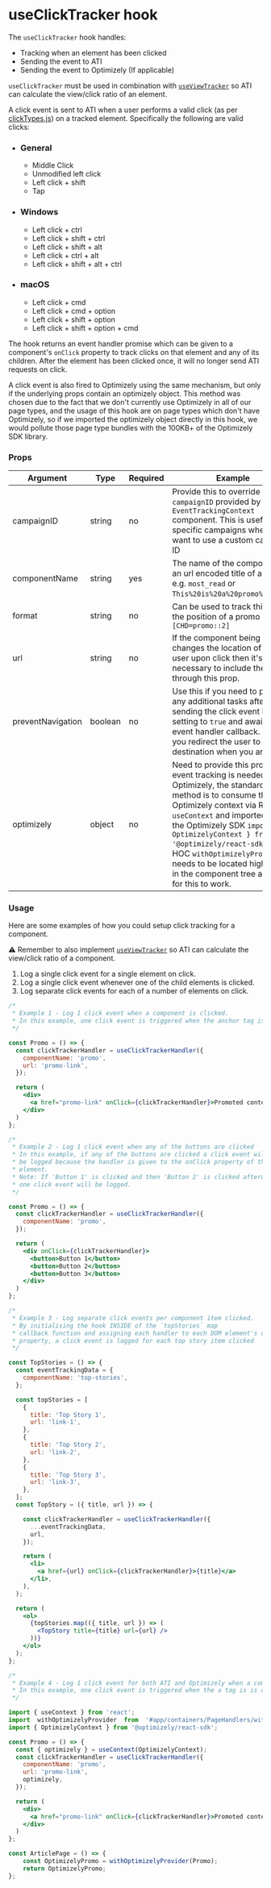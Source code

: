 # useClickTracker hook

The `useClickTracker` hook handles:

- Tracking when an element has been clicked
- Sending the event to ATI
- Sending the event to Optimizely (If applicable)

`useClickTracker` must be used in combination with [`useViewTracker`](https://github.com/bbc/simorgh/blob/latest/src/app/hooks/useViewTracker/index.jsx) so ATI can calculate the view/click ratio of an element.

A click event is sent to ATI when a user performs a valid click (as per [clickTypes.js](./clickTypes.js)) on a tracked element. Specifically the following are valid clicks:

- ### General
  - Middle Click
  - Unmodified left click
  - Left click + shift
  - Tap
- ### Windows
  - Left click + ctrl
  - Left click + shift + ctrl
  - Left click + shift + alt
  - Left click + ctrl + alt
  - Left click + shift + alt + ctrl
- ### macOS
  - Left click + cmd
  - Left click + cmd + option
  - Left click + shift + option
  - Left click + shift + option + cmd

The hook returns an event handler promise which can be given to a component's `onClick` property to track clicks on that element and any of its children. After the element has been clicked once, it will no longer send ATI requests on click.

A click event is also fired to Optimizely using the same mechanism, but only if the underlying props contain an optimizely object. This method was chosen due to the fact that we don't currently use Optimizely in all of our page types, and the usage of this hook are on page types which don't have Optimizely, so if we imported the optimizely object directly in this hook, we would pollute those page type bundles with the 100KB+ of the Optimizely SDK library.

### Props

| Argument          | Type    | Required | Example                                                                                                                                                                                                              |
| ----------------- | ------- | -------- | -------------------------------------------------------------------------------------------------------------------------------------------------------------------------------------------------------------------- |
| campaignID        | string  | no       | Provide this to override the `campaignID` provided by the `EventTrackingContext` component. This is useful for specific campaigns where you want to use a custom campaign ID                                         |
| componentName     | string  | yes      | The name of the component or an url encoded title of a promo e.g. `most_read` or `This%20is%20a%20promo%20title`.                                                                                                    |
| format            | string  | no       | Can be used to track things like the position of a promo e.g. `[CHD=promo::2]`                                                                                                                                       |
| url               | string  | no       | If the component being tracked changes the location of the user upon click then it's necessary to include the URL through this prop.                                                                                 |
| preventNavigation | boolean | no       | Use this if you need to perform any additional tasks after sending the click event by setting to `true` and awaiting the event handler callback. Ensure you redirect the user to their destination when you are done |
| optimizely | object | no       | Need to provide this prop if event tracking is needed for Optimizely, the standard method is to consume the Optimizely context via React's `useContext` and imported from the Optimizely SDK `import { OptimizelyContext } from '@optimizely/react-sdk';`, the HOC `withOptimizelyProvider` needs to be located higher up in the component tree as well for this to work. |

### Usage

Here are some examples of how you could setup click tracking for a component.

⚠️ Remember to also implement [`useViewTracker`](https://github.com/bbc/simorgh/blob/latest/src/app/hooks/useViewTracker/index.jsx) so ATI can calculate the view/click ratio of a component.

1. Log a single click event for a single element on click.
2. Log a single click event whenever one of the child elements is clicked.
3. Log separate click events for each of a number of elements on click.

```jsx
/*
 * Example 1 - Log 1 click event when a component is clicked.
 * In this example, one click event is triggered when the anchor tag is clicked within the component and it will bring the user to the linked page.
 */

const Promo = () => {
  const clickTrackerHandler = useClickTrackerHandler({
    componentName: 'promo',
    url: 'promo-link',
  });

  return (
    <div>
      <a href="promo-link" onClick={clickTrackerHandler}>Promoted content</a>
    </div>
  )
};

/*
 * Example 2 - Log 1 click event when any of the buttons are clicked
 * In this example, if any of the buttons are clicked a click event will
 * be logged because the handler is given to the onClick property of the parent
 * element.
 * Note: If 'Button 1' is clicked and then 'Button 2' is clicked afterwards, only
 * one click event will be logged.
 */

const Promo = () => {
  const clickTrackerHandler = useClickTrackerHandler({
    componentName: 'promo',
  });

  return (
    <div onClick={clickTrackerHandler}>
      <button>Button 1</button>
      <button>Button 2</button>
      <button>Button 3</button>
    </div>
  )
};

/*
 * Example 3 - Log separate click events per component item clicked.
 * By initialising the hook INSIDE of the `topStories` map
 * callback function and assigning each handler to each DOM element's onClick
 * property, a click event is logged for each top story item clicked
 */

const TopStories = () => {
  const eventTrackingData = {
    componentName: 'top-stories',
  };

  const topStories = [
    {
      title: 'Top Story 1',
      url: 'link-1',
    },
    {
      title: 'Top Story 2',
      url: 'link-2',
    },
    {
      title: 'Top Story 3',
      url: 'link-3',
    },
  ];
  const TopStory = ({ title, url }) => {

    const clickTrackerHandler = useClickTrackerHandler({
      ...eventTrackingData,
      url,
    });

    return (
      <li>
        <a href={url} onClick={clickTrackerHandler}>{title}</a>
      </li>,
    ),
  );

  return (
    <ol>
      {topStories.map(({ title, url }) => (
        <TopStory title={title} url={url} />
      ))}
    </ol>
  );
};

/*
 * Example 4 - Log 1 click event for both ATI and Optimizely when a component is clicked.
 * In this example, one click event is triggered when the a tag is is clicked within the component and it will bring the user to the linked page.
 */

import { useContext } from 'react';
import  withOptimizelyProvider  from  '#app/containers/PageHandlers/withOptimizelyProvider';
import { OptimizelyContext } from '@optimizely/react-sdk';

const Promo = () => {
  const { optimizely } = useContext(OptimizelyContext);
  const clickTrackerHandler = useClickTrackerHandler({
    componentName: 'promo',
    url: 'promo-link',
    optimizely,
  });

  return (
    <div>
      <a href="promo-link" onClick={clickTrackerHandler}>Promoted content</a>
    </div>
  )
};

const ArticlePage = () => {
	const OptimizelyPromo = withOptimizelyProvider(Promo);
	return OptimizelyPromo;
};
```
